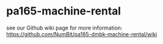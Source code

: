 # pa165-machine-rental
see our Github wiki page for more information:
https://github.com/NumBit/pa165-dmbk-machine-rental/wiki